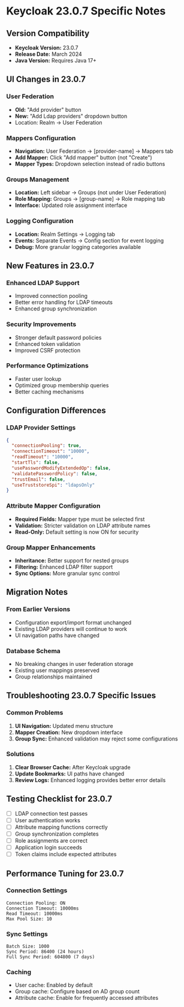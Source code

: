 # Keycloak 23.0.7 Specific Notes

## Version Compatibility
- **Keycloak Version:** 23.0.7
- **Release Date:** March 2024
- **Java Version:** Requires Java 17+

## UI Changes in 23.0.7

### User Federation
- **Old:** "Add provider" button
- **New:** "Add Ldap providers" dropdown button
- Location: Realm → User Federation

### Mappers Configuration
- **Navigation:** User Federation → [provider-name] → Mappers tab
- **Add Mapper:** Click "Add mapper" button (not "Create")
- **Mapper Types:** Dropdown selection instead of radio buttons

### Groups Management
- **Location:** Left sidebar → Groups (not under User Federation)
- **Role Mapping:** Groups → [group-name] → Role mapping tab
- **Interface:** Updated role assignment interface

### Logging Configuration
- **Location:** Realm Settings → Logging tab
- **Events:** Separate Events → Config section for event logging
- **Debug:** More granular logging categories available

## New Features in 23.0.7

### Enhanced LDAP Support
- Improved connection pooling
- Better error handling for LDAP timeouts
- Enhanced group synchronization

### Security Improvements
- Stronger default password policies
- Enhanced token validation
- Improved CSRF protection

### Performance Optimizations
- Faster user lookup
- Optimized group membership queries
- Better caching mechanisms

## Configuration Differences

### LDAP Provider Settings
```json
{
  "connectionPooling": true,
  "connectionTimeout": "10000",
  "readTimeout": "10000",
  "startTls": false,
  "usePasswordModifyExtendedOp": false,
  "validatePasswordPolicy": false,
  "trustEmail": false,
  "useTruststoreSpi": "ldapsOnly"
}
```

### Attribute Mapper Configuration
- **Required Fields:** Mapper type must be selected first
- **Validation:** Stricter validation on LDAP attribute names
- **Read-Only:** Default setting is now ON for security

### Group Mapper Enhancements
- **Inheritance:** Better support for nested groups
- **Filtering:** Enhanced LDAP filter support
- **Sync Options:** More granular sync control

## Migration Notes

### From Earlier Versions
- Configuration export/import format unchanged
- Existing LDAP providers will continue to work
- UI navigation paths have changed

### Database Schema
- No breaking changes in user federation storage
- Existing user mappings preserved
- Group relationships maintained

## Troubleshooting 23.0.7 Specific Issues

### Common Problems
1. **UI Navigation:** Updated menu structure
2. **Mapper Creation:** New dropdown interface
3. **Group Sync:** Enhanced validation may reject some configurations

### Solutions
1. **Clear Browser Cache:** After Keycloak upgrade
2. **Update Bookmarks:** UI paths have changed
3. **Review Logs:** Enhanced logging provides better error details

## Testing Checklist for 23.0.7

- [ ] LDAP connection test passes
- [ ] User authentication works
- [ ] Attribute mapping functions correctly
- [ ] Group synchronization completes
- [ ] Role assignments are correct
- [ ] Application login succeeds
- [ ] Token claims include expected attributes

## Performance Tuning for 23.0.7

### Connection Settings
```
Connection Pooling: ON
Connection Timeout: 10000ms
Read Timeout: 10000ms
Max Pool Size: 10
```

### Sync Settings
```
Batch Size: 1000
Sync Period: 86400 (24 hours)
Full Sync Period: 604800 (7 days)
```

### Caching
- User cache: Enabled by default
- Group cache: Configure based on AD group count
- Attribute cache: Enable for frequently accessed attributes